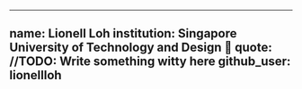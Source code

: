 
---
name: Lionell Loh 
institution: Singapore University of Technology and Design 🚩 
quote: //TODO: Write something witty here 
github_user: lionellloh
---